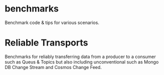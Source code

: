 # benchmarks
Benchmark code &amp; tips for various scenarios.

# Reliable Transports
Benchmarks for reliably transferring data from a producer to a consumer such as Queus & Topics but also including unconventional such as Mongo DB Change Stream and Cosmos Change Feed.
